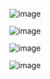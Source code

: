 ![image](https://github.com/Paradox456/db-capstone-project/assets/90231826/d5feb2ee-fffb-4094-9768-8b70fdec82e5)


![image](https://github.com/Paradox456/db-capstone-project/assets/90231826/898dafb4-d96e-4a39-8f5e-1bed78dc1235)

![image](https://github.com/Paradox456/db-capstone-project/assets/90231826/4d828e3f-09f4-42ac-b5e3-2697524db7f4)

![image](https://github.com/Paradox456/db-capstone-project/assets/90231826/a1b77a71-453d-4a4b-b5e0-be67c916c3c9)


